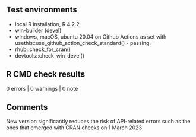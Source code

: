 ## Test environments
* local R installation, R 4.2.2
* win-builder (devel)
* windows, macOS, ubuntu 20.04 on Github Actions as set with usethis::use_github_action_check_standard() - passing.
* rhub::check_for_cran()
* devtools::check_win_devel()

## R CMD check results

0 errors | 0 warnings | 0 note

## Comments

New version significantly reduces the risk of API-related errors such as the ones that emerged with CRAN checks on 1 March 2023

